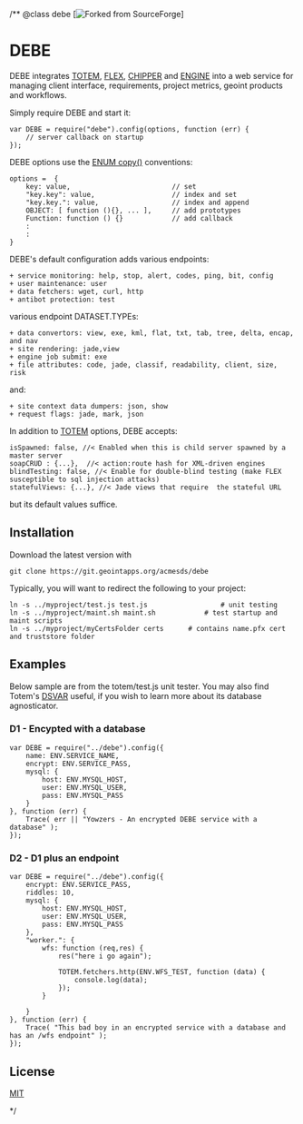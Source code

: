 /**
@class debe [![Forked from SourceForge](https://sourceforge.net)]
# DEBE

DEBE integrates [TOTEM](https://git.geointapps.org/acmesds/totem), [FLEX](https://git.geointapps.org/acmesds/flex),
[CHIPPER](https://git.geointapps.org/acmesds/chipper) and [ENGINE](https://git.geointapps.org/acmesds/engine) into a 
web service for managing client interface, requirements, project metrics, geoint products and workflows.

Simply require DEBE and start it:

	var DEBE = require("debe").config(options, function (err) {
		// server callback on startup
	});
	
DEBE options use the [ENUM copy()](https://git.geointapps.org/acmesds/enum) conventions:

	options =  {
		key: value, 						// set 
		"key.key": value, 					// index and set
		"key.key.": value,					// index and append
		OBJECT: [ function (){}, ... ], 	// add prototypes
		Function: function () {} 			// add callback
		:
		:
	}

DEBE's default configuration adds various endpoints:

	+ service monitoring: help, stop, alert, codes, ping, bit, config
	+ user maintenance: user
	+ data fetchers: wget, curl, http
	+ antibot protection: test
	
various endpoint DATASET.TYPEs:

	+ data convertors: view, exe, kml, flat, txt, tab, tree, delta, encap, and nav
	+ site rendering: jade,view
	+ engine job submit: exe
	+ file attributes: code, jade, classif, readability, client, size, risk
	
and:

	+ site context data dumpers: json, show
	+ request flags: jade, mark, json

In addition to [TOTEM](https://git.geointapps.org/acmesds/totem) options, DEBE accepts:

	isSpawned: false, //< Enabled when this is child server spawned by a master server
	soapCRUD : {...},  //< action:route hash for XML-driven engines
	blindTesting: false, //< Enable for double-blind testing (make FLEX susceptible to sql injection attacks)
	statefulViews: {...}, //< Jade views that require  the stateful URL

but its default values suffice.  

## Installation

Download the latest version with

	git clone https://git.geointapps.org/acmesds/debe
	
Typically, you will want to redirect the following to your project:

	ln -s ../myproject/test.js test.js 					# unit testing
	ln -s ../myproject/maint.sh maint.sh 			# test startup and maint scripts
	ln -s ../myproject/myCertsFolder certs		# contains name.pfx cert and truststore folder 

## Examples

Below sample are from the totem/test.js unit tester.  You may  also find Totem's [DSVAR](https://git.geointapps.org/acmesds/dsvar) 
useful, if you wish to learn more about its database agnosticator.

### D1 - Encypted with a database

	var DEBE = require("../debe").config({
		name: ENV.SERVICE_NAME,
		encrypt: ENV.SERVICE_PASS,
		mysql: {
			host: ENV.MYSQL_HOST,
			user: ENV.MYSQL_USER,
			pass: ENV.MYSQL_PASS
		}
	}, function (err) {
		Trace( err || "Yowzers - An encrypted DEBE service with a database" );
	});
		
### D2 - D1 plus an endpoint

	var DEBE = require("../debe").config({
		encrypt: ENV.SERVICE_PASS,
		riddles: 10,
		mysql: {
			host: ENV.MYSQL_HOST,
			user: ENV.MYSQL_USER,
			pass: ENV.MYSQL_PASS
		},
		"worker.": {
			wfs: function (req,res) {
				res("here i go again");

				TOTEM.fetchers.http(ENV.WFS_TEST, function (data) {
					console.log(data);
				});
			}

		}
	}, function (err) {
		Trace( "This bad boy in an encrypted service with a database and has an /wfs endpoint" );
	});
		
		
## License

[MIT](LICENSE)

*/